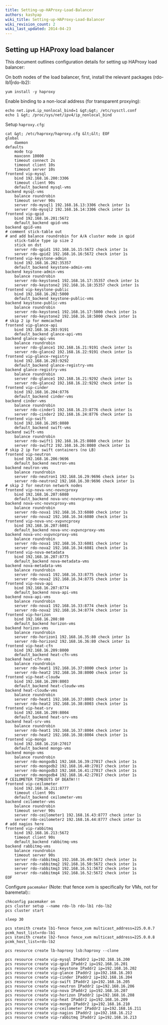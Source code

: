 ```yaml
---
title: Setting-up-HAProxy-Load-Balancer
authors: kashyap
wiki_title: Setting-up-HAProxy-Load-Balancer
wiki_revision_count: 2
wiki_last_updated: 2014-04-23
---
```


## Setting up HAProxy load balancer

This document outlines configuration details for setting up HAProxy load balancer:

On both nodes of the load balancer, first, install the relevant packages (rdo-lb1|rdo-lb2):

    yum install -y haproxy

Enable binding to a non-local address (for transparent proxying):

    echo net.ipv4.ip_nonlocal_bind=1 &gt;&gt; /etc/sysctl.conf
    echo 1 &gt; /proc/sys/net/ipv4/ip_nonlocal_bind

Setup `haproxy.cfg`:

    cat &gt; /etc/haproxy/haproxy.cfg &lt;&lt; EOF
    global
        daemon
    defaults
        mode tcp
        maxconn 10000
        timeout connect 2s
        timeout client 10s
        timeout server 10s
    frontend vip-mysql
        bind 192.168.16.200:3306
        timeout client 90s
        default_backend mysql-vms
    backend mysql-vms
        balance roundrobin
        timeout server 90s
        server rdo-mysql1 192.168.16.13:3306 check inter 1s
        server rdo-mysql2 192.168.16.14:3306 check inter 1s
    frontend vip-qpid
        bind 192.168.16.201:5672
        default_backend qpid-vms
    backend qpid-vms
    # comment stick-table out
    # and add balance roundrobin for A/A cluster mode in qpid
        stick-table type ip size 2
        stick on dst
        server rdo-qpid1 192.168.16.15:5672 check inter 1s
        server rdo-qpid2 192.168.16.16:5672 check inter 1s
    frontend vip-keystone-admin
        bind 192.168.16.202:35357
        default_backend keystone-admin-vms
    backend keystone-admin-vms
        balance roundrobin
        server rdo-keystone1 192.168.16.17:35357 check inter 1s
        server rdo-keystone2 192.168.16.18:35357 check inter 1s
    frontend vip-keystone-public
        bind 192.168.16.202:5000
        default_backend keystone-public-vms
    backend keystone-public-vms
        balance roundrobin
        server rdo-keystone1 192.168.16.17:5000 check inter 1s
        server rdo-keystone2 192.168.16.18:5000 check inter 1s
    # skip 2 ip for memcached
    frontend vip-glance-api
        bind 192.168.16.203:9191
        default_backend glance-api-vms
    backend glance-api-vms
        balance roundrobin
        server rdo-glance1 192.168.16.21:9191 check inter 1s
        server rdo-glance2 192.168.16.22:9191 check inter 1s
    frontend vip-glance-registry
        bind 192.168.16.203:9292
        default_backend glance-registry-vms
    backend glance-registry-vms
        balance roundrobin
        server rdo-glance1 192.168.16.21:9292 check inter 1s
        server rdo-glance2 192.168.16.22:9292 check inter 1s
    frontend vip-cinder
        bind 192.168.16.204:8776
        default_backend cinder-vms
    backend cinder-vms
        balance roundrobin
        server rdo-cinder1 192.168.16.23:8776 check inter 1s
        server rdo-cinder2 192.168.16.24:8776 check inter 1s
    frontend vip-swift
        bind 192.168.16.205:8080
        default_backend swift-vms
    backend swift-vms
        balance roundrobin
        server rdo-swift1 192.168.16.25:8080 check inter 1s
        server rdo-swift2 192.168.16.26:8080 check inter 1s
    # skip 2 ip for swift containers (no LB)
    frontend vip-neutron
        bind 192.168.16.206:9696
        default_backend neutron-vms
    backend neutron-vms
        balance roundrobin
        server rdo-neutron1 192.168.16.29:9696 check inter 1s
        server rdo-neutron2 192.168.16.30:9696 check inter 1s
    # skip 2 for neutron network nodes
    frontend vip-nova-vnc-novncproxy
        bind 192.168.16.207:6080
        default_backend nova-vnc-novncproxy-vms
    backend nova-vnc-novncproxy-vms
        balance roundrobin
        server rdo-nova1 192.168.16.33:6080 check inter 1s
        server rdo-nova2 192.168.16.34:6080 check inter 1s
    frontend vip-nova-vnc-xvpvncproxy
        bind 192.168.16.207:6081
        default_backend nova-vnc-xvpvncproxy-vms
    backend nova-vnc-xvpvncproxy-vms
        balance roundrobin
        server rdo-nova1 192.168.16.33:6081 check inter 1s
        server rdo-nova2 192.168.16.34:6081 check inter 1s
    frontend vip-nova-metadata
        bind 192.168.16.207:8775
        default_backend nova-metadata-vms
    backend nova-metadata-vms
        balance roundrobin
        server rdo-nova1 192.168.16.33:8775 check inter 1s
        server rdo-nova2 192.168.16.34:8775 check inter 1s
    frontend vip-nova-api
        bind 192.168.16.207:8774
        default_backend nova-api-vms
    backend nova-api-vms
        balance roundrobin
        server rdo-nova1 192.168.16.33:8774 check inter 1s
        server rdo-nova2 192.168.16.34:8774 check inter 1s
    frontend vip-horizon
        bind 192.168.16.208:80
        default_backend horizon-vms
    backend horizon-vms
        balance roundrobin
        server rdo-horizon1 192.168.16.35:80 check inter 1s
        server rdo-horizon2 192.168.16.36:80 check inter 1s
    frontend vip-heat-cfn
        bind 192.168.16.209:8000
        default_backend heat-cfn-vms
    backend heat-cfn-vms
        balance roundrobin
        server rdo-heat1 192.168.16.37:8000 check inter 1s
        server rdo-heat2 192.168.16.38:8000 check inter 1s
    frontend vip-heat-cloudw
        bind 192.168.16.209:8003
        default_backend heat-cloudw-vms
    backend heat-cloudw-vms
        balance roundrobin
        server rdo-heat1 192.168.16.37:8003 check inter 1s
        server rdo-heat2 192.168.16.38:8003 check inter 1s
    frontend vip-heat-srv
        bind 192.168.16.209:8004
        default_backend heat-srv-vms
    backend heat-srv-vms
        balance roundrobin
        server rdo-heat1 192.168.16.37:8004 check inter 1s
        server rdo-heat2 192.168.16.38:8004 check inter 1s
    frontend vip-mongo
        bind 192.168.16.210:27017
        default_backend mongo-vms
    backend mongo-vms
        balance roundrobin
        server rdo-mongodb1 192.168.16.39:27017 check inter 1s
        server rdo-mongodb2 192.168.16.40:27017 check inter 1s
        server rdo-mongodb3 192.168.16.41:27017 check inter 1s
        server rdo-mongodb4 192.168.16.42:27017 check inter 1s
    # CEILOMETER TIMEOUTS OF DEATH!!!
    frontend vip-ceilometer
        bind 192.168.16.211:8777
        timeout client 90s
        default_backend ceilometer-vms
    backend ceilometer-vms
        balance roundrobin
        timeout server 90s
        server rdo-ceilometer1 192.168.16.43:8777 check inter 1s
        server rdo-ceilometer2 192.168.16.44:8777 check inter 1s
    # add nagios here
    frontend vip-rabbitmq
        bind 192.168.16.213:5672
        timeout client 90s
        default_backend rabbitmq-vms
    backend rabbitmq-vms
        balance roundrobin
        timeout server 90s
        server rdo-rabbitmq1 192.168.16.49:5672 check inter 1s
        server rdo-rabbitmq2 192.168.16.50:5672 check inter 1s
        server rdo-rabbitmq3 192.168.16.51:5672 check inter 1s
        server rdo-rabbitmq4 192.168.16.52:5672 check inter 1s
    EOF

Configure `pacemaker` (Note: that fence xvm is specifically for VMs, not for baremetal)::

    chkconfig pacemaker on
    pcs cluster setup --name rdo-lb rdo-lb1 rdo-lb2
    pcs cluster start

    sleep 30

    pcs stonith create lb1-fence fence_xvm multicast_address=225.0.0.7 pcmk_host_list=rdo-lb1
    pcs stonith create lb2-fence fence_xvm multicast_address=225.0.0.8 pcmk_host_list=rdo-lb2

    pcs resource create lb-haproxy lsb:haproxy --clone

    pcs resource create vip-mysql IPaddr2 ip=192.168.16.200
    pcs resource create vip-qpid IPaddr2 ip=192.168.16.201
    pcs resource create vip-keystone IPaddr2 ip=192.168.16.202
    pcs resource create vip-glance IPaddr2 ip=192.168.16.203
    pcs resource create vip-cinder IPaddr2 ip=192.168.16.204
    pcs resource create vip-swift IPaddr2 ip=192.168.16.205
    pcs resource create vip-neutron IPaddr2 ip=192.168.16.206
    pcs resource create vip-nova IPaddr2 ip=192.168.16.207
    pcs resource create vip-horizon IPaddr2 ip=192.168.16.208
    pcs resource create vip-heat IPaddr2 ip=192.168.16.209
    pcs resource create vip-mongo IPaddr2 ip=192.168.16.210
    pcs resource create vip-ceilometer IPaddr2 ip=192.168.16.211
    pcs resource create vip-nagios IPaddr2 ip=192.168.16.212
    pcs resource create vip-rabbitmq IPaddr2 ip=192.168.16.213
